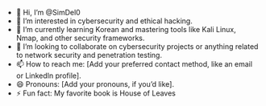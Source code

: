- 👋 Hi, I’m @SimDel0  
- 👀 I’m interested in cybersecurity and ethical hacking.  
- 🌱 I’m currently learning Korean and mastering tools like Kali Linux, Nmap, and other security frameworks.  
- 💞️ I’m looking to collaborate on cybersecurity projects or anything related to network security and penetration testing.  
- 📫 How to reach me: [Add your preferred contact method, like an email or LinkedIn profile].  
- 😄 Pronouns: [Add your pronouns, if you’d like].  
- ⚡ Fun fact: My favorite book is House of Leaves 


<!---
SimDel0/SimDel0 is a ✨ special ✨ repository because its `README.md` (this file) appears on your GitHub profile.
You can click the Preview link to take a look at your changes.
--->
